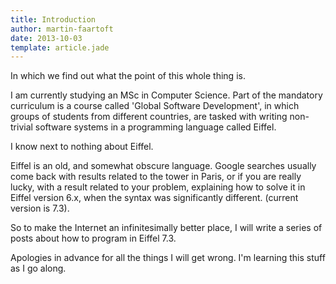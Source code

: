 ```yaml
---
title: Introduction
author: martin-faartoft
date: 2013-10-03
template: article.jade
---
```


In which we find out what the point of this whole thing is.

<span class="more"></span>

I am currently studying an MSc in Computer Science. Part of the mandatory curriculum is a course called 'Global Software Development', in which groups of students from different countries, are tasked with writing non-trivial software systems in a programming language called Eiffel.

I know next to nothing about Eiffel.

Eiffel is an old, and somewhat obscure language. Google searches usually come back with results related to the tower in Paris, or if you are really lucky, with a result related to your problem, explaining how to solve it in Eiffel version 6.x, when the syntax was significantly different. (current version is 7.3).

So to make the Internet an infinitesimally better place, I will write a series of posts about how to program in Eiffel 7.3.

Apologies in advance for all the things I will get wrong. I'm learning this stuff as I go along.